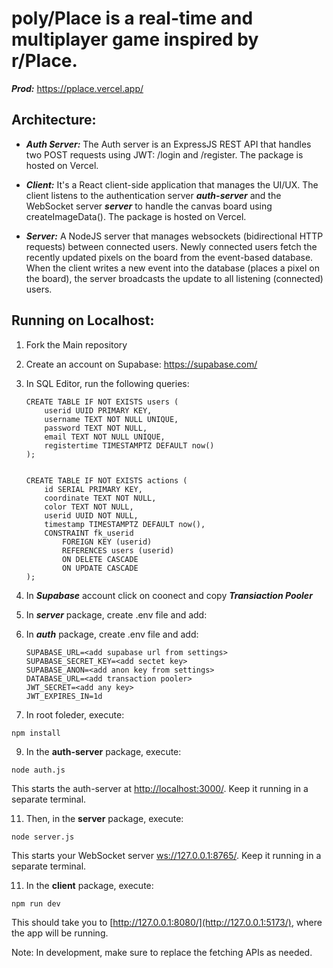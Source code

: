 # poly/Place is a real-time and multiplayer game inspired by r/Place.

***Prod:*** https://pplace.vercel.app/ 

## Architecture:
- ***Auth Server:*** The Auth server is an ExpressJS REST API that handles two POST requests using JWT: /login and /register. The package is hosted on Vercel.

- ***Client:*** It's a React client-side application that manages the UI/UX. The client listens to the authentication server ***auth-server*** and the WebSocket server ***server*** to handle the canvas board using createImageData(). The package is hosted on Vercel.

- ***Server:*** A NodeJS server that manages websockets (bidirectional HTTP requests) between connected users. Newly connected users fetch the recently updated pixels on the board from the event-based database. When the client writes a new event into the database (places a pixel on the board), the server broadcasts the update to all listening (connected) users.



## Running on Localhost:
1. Fork the Main repository
2. Create an account on Supabase: https://supabase.com/
3. In SQL Editor, run the following queries:
   ```
   CREATE TABLE IF NOT EXISTS users (
       userid UUID PRIMARY KEY,
       username TEXT NOT NULL UNIQUE,
       password TEXT NOT NULL,
       email TEXT NOT NULL UNIQUE,
       registertime TIMESTAMPTZ DEFAULT now()
   );
   
   
   CREATE TABLE IF NOT EXISTS actions (
       id SERIAL PRIMARY KEY,
       coordinate TEXT NOT NULL,
       color TEXT NOT NULL,
       userid UUID NOT NULL,
       timestamp TIMESTAMPTZ DEFAULT now(),
       CONSTRAINT fk_userid
           FOREIGN KEY (userid)
           REFERENCES users (userid)
           ON DELETE CASCADE
           ON UPDATE CASCADE
   );
   ```
3. In ***Supabase*** account click on coonect and copy ***Transiaction Pooler***
4. In ***server*** package, create .env file and add:

6. In ***auth*** package, create .env file and add:
   ```
   SUPABASE_URL=<add supabase url from settings>
   SUPABASE_SECRET_KEY=<add sectet key>
   SUPABASE_ANON=<add anon key from settings>
   DATABASE_URL=<add transaction pooler>
   JWT_SECRET=<add any key>
   JWT_EXPIRES_IN=1d
   ```
8. In root foleder, execute:
```
npm install
```
9. In the **auth-server** package, execute:
```
node auth.js
```
This starts the auth-server at [http://localhost:3000/](http://localhost:3000/). Keep it running in a separate terminal.
   
11. Then, in the **server** package, execute:
   ```
   node server.js
   ```
   This starts your WebSocket server [ws://127.0.0.1:8765/](ws://127.0.0.1:8765/). Keep it running in a separate terminal.
   

   
11. In the **client** package, execute:
```
npm run dev
```
This should take you to [http://127.0.0.1:8080/](http://127.0.0.1:5173/), where the app will be running.

Note: In development, make sure to replace the fetching APIs as needed.






